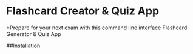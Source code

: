 # Flashcard Creator & Quiz App 
*Prepare for your next exam with this command line interface Flashcard Generator & Quiz App

##Installation
